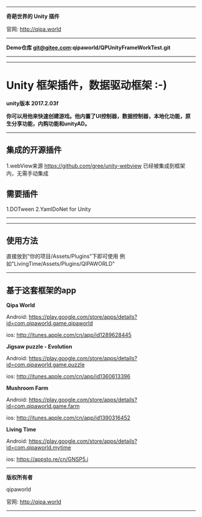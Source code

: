 <hr>

**奇葩世界的 Unity 插件**

官网: http://qipa.world

<hr>

**Demo仓库 git@gitee.com:qipaworld/QPUnityFrameWorkTest.git**

<hr>

<hr>

# Unity 框架插件，数据驱动框架 :-) #

**unity版本 2017.2.03f**

**你可以用他来快速创建游戏。他内置了UI控制器，数据控制器，本地化功能，原生分享功能，内购功能和unityAD。**

<hr>

## 集成的开源插件 ##
1.webView来源 https://github.com/gree/unity-webview 已经被集成到框架内，无需手动集成

## 需要插件 ##
1.DOTween
2.YamlDoNet for Unity

<hr>

<hr>

## 使用方法 ##
直接放到"你的项目/Assets/Plugins"下即可使用 例如"LivingTime/Assets/Plugins/QIPAWORLD"

<hr>

## 基于这套框架的app ##

**Qipa World**

Android: https://play.google.com/store/apps/details?id=com.qipaworld.game.qipaworld

ios: http://itunes.apple.com/cn/app/id1289628445

**Jigsaw puzzle - Evolution**

Android: https://play.google.com/store/apps/details?id=com.qipaworld.game.puzzle

ios: http://itunes.apple.com/cn/app/id1360613396

**Mushroom Farm**

Android: https://play.google.com/store/apps/details?id=com.qipaworld.game.farm

ios: http://itunes.apple.com/cn/app/id1390316452

**Living Time**

Android: https://play.google.com/store/apps/details?id=com.qipaworld.mytime

ios: https://appsto.re/cn/GNSP5.i

<hr>

**版权所有者**

qipaworld

官网: http://qipa.world

<hr>